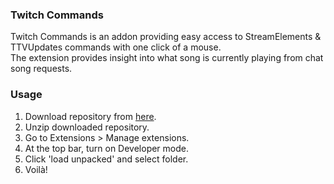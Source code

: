 ### Twitch Commands
Twitch Commands is an addon providing easy access to StreamElements & TTVUpdates commands with one click of a mouse.  
The extension provides insight into what song is currently playing from chat song requests.

### Usage
1. Download repository from [here](https://github.com/mikolaj-szubert/Twitch-Commands/releases/latest).
2. Unzip downloaded repository.
3. Go to Extensions > Manage extensions.
4. At the top bar, turn on Developer mode.
5. Click 'load unpacked' and select folder.
6. Voilà!
